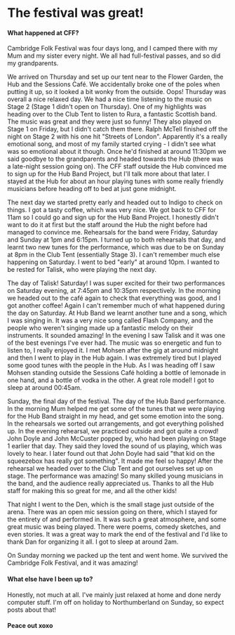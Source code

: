 # The festival was great!

#### What happened at CFF?

Cambridge Folk Festival was four days long, and I camped there with my Mum and my sister every night. We all had full-festival passes, and so did my grandparents.

We arrived on Thursday and set up our tent near to the Flower Garden, the Hub and the Sessions Café. We accidentally broke one of the poles when putting it up, so it looked a bit wonky from the outside. Oops! Thursday was overall a nice relaxed day. We had a nice time listening to the music on Stage 2 (Stage 1 didn't open on Thursday). One of my highlights was heading over to the Club Tent to listen to Rura, a fantastic Scottish band. The music was great and they were just so funny! They also played on Stage 1 on Friday, but I didn't catch them there. Ralph McTell finished off the night on Stage 2 with his one hit "Streets of London". Apparently it's a really emotional song, and most of my family started crying - I didn't see what was so emotional about it though. Once he'd finished at around 11:30pm we said goodbye to the grandparents and headed towards the Hub (there was a late-night session going on). The CFF staff outside the Hub convinced me to sign up for the Hub Band Project, but I'll talk more about that later. I stayed at the Hub for about an hour playing tunes with some really friendly musicians before heading off to bed at just gone midnight.

The next day we started pretty early and headed out to Indigo to check on things. I got a tasty coffee, which was very nice. We got back to CFF for 11am so I could go and sign up for the Hub Band Project. I honestly didn't want to do it at first but the staff around the Hub the night before had managed to convince me. Rehearsals for the band were Friday, Saturday and Sunday at 1pm and 6:15pm. I turned up to both rehearsals that day, and learnt two new tunes for the performance, which was due to be on Sunday at 8pm in the Club Tent (essentially Stage 3). I can't remember much else happening on Saturday. I went to bed "early" at around 10pm. I wanted to be rested for Talisk, who were playing the next day.

The day of Talisk! Saturday! I was super excited for their two performances on Saturday evening, at 7:45pm and 10:35pm respectively. In the morning we headed out to the café again to check that everything was good, and I got another coffee! Again I can't remember much of what happened during the day on Saturday. At Hub Band we learnt another tune and a song, which I was singing in. It was a very nice song called Flash Company, and the people who weren't singing made up a fantastic melody on their instruments. It sounded amazing! In the evening I saw Talisk and it was one of the best evenings I've ever had. The music was so energetic and fun to listen to, I really enjoyed it. I met Mohsen after the gig at around midnight and then I went to play in the Hub again. I was extremely tired but I played some good tunes with the people in the Hub. As I was heading off I saw Mohsen standing outside the Sessions Café holding a bottle of lemonade in one hand, and a bottle of vodka in the other. A great role model! I got to sleep at around 00:45am.

Sunday, the final day of the festival. The day of the Hub Band performance. In the morning Mum helped me get some of the tunes that we were playing for the Hub Band straight in my head, and get some emotion into the song. In the rehearsals we sorted out arrangements, and got everything polished up. In the evening rehearsal, we practiced outside and got quite a crowd! John Doyle and John McCuster popped by, who had been playing on Stage 1 earlier that day. They said they loved the sound of us playing, which was lovely to hear. I later found out that John Doyle had said "that kid on the squeezebox has really got something". It made me feel so happy! After the rehearsal we headed over to the Club Tent and got ourselves set up on stage. The performance was amazing! So many skilled young musicians in the band, and the audience really appreciated us. Thanks to all the Hub staff for making this so great for me, and all the other kids!

That night I went to the Den, which is the small stage just outside of the arena. There was an open mic session going on there, which I stayed for the entirety of and performed in. It was such a great atmosphere, and some great music was being played. There were poems, comedy sketches, and even stories. It was a great way to mark the end of the festival and I'd like to thank Dan for organizing it all. I got to sleep at around 2am.

On Sunday morning we packed up the tent and went home. We survived the Cambridge Folk Festival, and it was amazing!

#### What else have I been up to?

Honestly, not much at all. I've mainly just relaxed at home and done nerdy computer stuff. I'm off on holiday to Northumberland on Sunday, so expect posts about that!

#### Peace out xoxo

